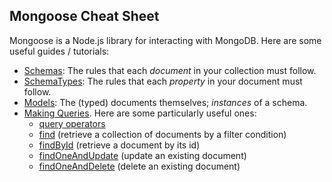 ## Mongoose Cheat Sheet
Mongoose is a Node.js library for interacting with MongoDB. Here are some useful guides / tutorials:

* [Schemas](https://mongoosejs.com/docs/guide.html): The rules that each *document* in your collection must follow. 
* [SchemaTypes](https://mongoosejs.com/docs/schematypes.html): The rules that each *property* in your document must follow.
* [Models](https://mongoosejs.com/docs/models.html): The (typed) documents themselves; *instances* of a schema.
* [Making Queries](https://mongoosejs.com/docs/queries.html). Here are some particularly useful ones:
  * [query operators](https://docs.mongodb.com/manual/reference/operator/query/)
  * [find](https://mongoosejs.com/docs/api.html#model_Model.find) (retrieve a collection of documents by a filter condition)
  * [findById](https://mongoosejs.com/docs/api.html#model_Model.findById) (retrieve a document by its id)
  * [findOneAndUpdate](https://mongoosejs.com/docs/api/query.html#query_Query-findOneAndUpdate) (update an existing document)
  * [findOneAndDelete](https://mongoosejs.com/docs/api/query.html#query_Query-findOneAndDelete) (delete an existing document)
